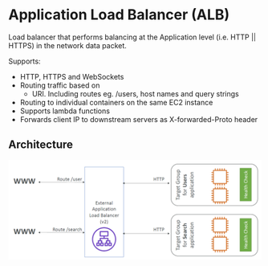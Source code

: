 # Application Load Balancer (ALB)

Load balancer that performs balancing at the Application level (i.e. HTTP || HTTPS) in the network data packet.

Supports:
- HTTP, HTTPS and WebSockets
- Routing traffic based on
    - URI. Including routes eg. /users, host names and query strings
- Routing to individual containers on the same EC2 instance
- Supports lambda functions
- Forwards client IP to downstream servers as X-forwarded-Proto header

## Architecture

![](./../../../img/alb_structure.png)